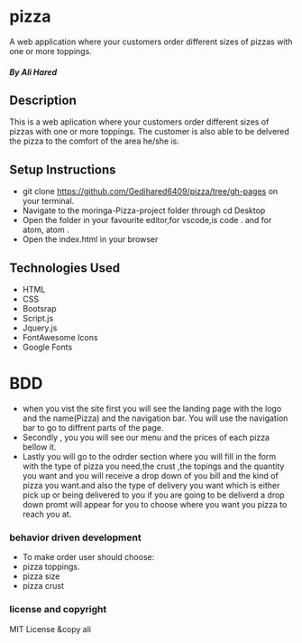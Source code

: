 # pizza

A web application where your customers order different sizes of pizzas with one or more toppings. 
##### By Ali Hared
## Description
This is a web aplication where your customers order different sizes of pizzas with one or more toppings. The customer is also able to be delvered the pizza to the comfort of the area he/she is.
## Setup Instructions
* git clone https://github.com/Gedihared6409/pizza/tree/gh-pages on your terminal.
* Navigate to the moringa-Pizza-project folder through cd Desktop
* Open the folder in your favourite editor,for vscode,is code . and for atom, atom .
* Open the index.html in your browser
## Technologies Used
* HTML
* CSS
* Bootsrap
* Script.js
* Jquery.js
* FontAwesome Icons
* Google Fonts
# BDD
- when you vist the site first you will see the landing page with the logo and the name(Pizza) and the navigation bar.
 You will use the navigation bar to go to diffrent parts of the page.
 - Secondly , you you will see our menu and the prices of each pizza bellow it.
 - Lastly you will go to the odrder section where you will fill in the form with the type of pizza you need,the crust ,the topings and the quantity you want and you will receive a drop down of you bill and the kind of pizza you want.and also the type of delivery you want which is either pick up or being delivered to you if you are going to be deliverd a drop down promt will appear for you to choose where you want you pizza to reach you at.

### behavior driven development
* To make order user should choose:
* pizza toppings.
* pizza size
* pizza crust
### license and copyright
MIT License &copy ali
